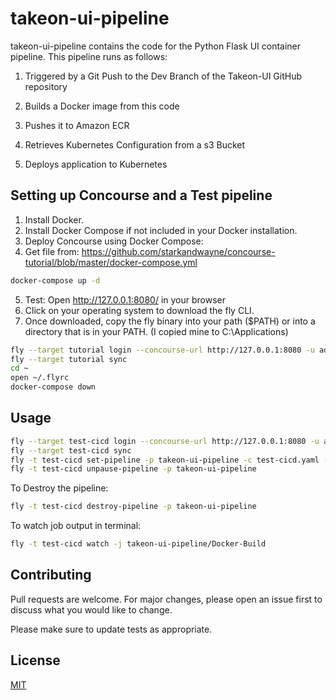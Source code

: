 # takeon-ui-pipeline

takeon-ui-pipeline contains the code for the Python Flask UI container pipeline.  This pipeline runs as follows:
1. Triggered by a Git Push to the Dev Branch of the Takeon-UI GitHub repository 

2. Builds a Docker image from this code 

3. Pushes it to Amazon ECR

4. Retrieves Kubernetes Configuration from a s3 Bucket

5. Deploys application to Kubernetes

## Setting up Concourse and a Test pipeline

1. Install Docker.
2. Install Docker Compose if not included in your Docker installation.
3. Deploy Concourse using Docker Compose:
4. Get file from: https://github.com/starkandwayne/concourse-tutorial/blob/master/docker-compose.yml

```bash
docker-compose up -d
```
5. Test: Open http://127.0.0.1:8080/ in your browser
6. Click on your operating system to download the fly CLI.
7. Once downloaded, copy the fly binary into your path ($PATH) or into a directory that is in your PATH.  (I copied mine to C:\\Applications)
```bash
fly --target tutorial login --concourse-url http://127.0.0.1:8080 -u admin -p admin
fly --target tutorial sync
cd ~
open ~/.flyrc
docker-compose down
```

## Usage

```bash
fly --target test-cicd login --concourse-url http://127.0.0.1:8080 -u admin -p admin
fly --target test-cicd sync
fly -t test-cicd set-pipeline -p takeon-ui-pipeline -c test-cicd.yaml --load-vars-from params.yml
fly -t test-cicd unpause-pipeline -p takeon-ui-pipeline
```
To Destroy the pipeline:
```bash
fly -t test-cicd destroy-pipeline -p takeon-ui-pipeline
```
To watch job output in terminal:
```bash
fly -t test-cicd watch -j takeon-ui-pipeline/Docker-Build
```


## Contributing
Pull requests are welcome. For major changes, please open an issue first to discuss what you would like to change.

Please make sure to update tests as appropriate.

## License
[MIT](https://choosealicense.com/licenses/mit/)